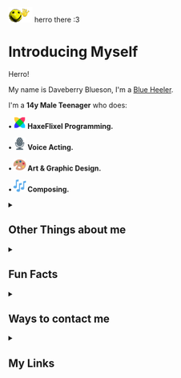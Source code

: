 <img src="images/wavey.gif"> herro there :3

# Introducing Myself

Herro!

My name is Daveberry Blueson, I'm a [Blue Heeler](https://en.wikipedia.org/wiki/Australian_Cattle_Dog).

I'm a <b>14y Male Teenager</b> who does:

<b> • <img src="images/haxeflixel.png" width="25" height="25"> HaxeFlixel Programming. </b>

<b> • <img src="images/microphone.png" width="25" height="25"> Voice Acting. </b>

<b> • <img src="images/art palette.png" width="25" height="25"> Art & Graphic Design. </b>

<b> • <img src="images/musical notes.png" width="25" height="25"> Composing. </b>

<details>
    <summary><h2>Other Things about me</h2></summary>
It doesn't come as a surprise that I'm Married.

I'm trying my best to spread positivity and trying to be a good person.

I also used to be a developer in <a href="https://github.com/VideoBotYT/Universe-Engine">Universe Engine</a>.
</details>

<details>
    <summary><h2>Fun Facts</h2></summary>
I'm a pretty honest and chill person, I'm trying my best to become a good person.

I try to code useful things for you!

I'm also a <b>DIEHARD</b> <a href="https://www.bluey.tv/">Bluey</a> Fan!

I try my best to help, If I'm not good, <b>I'm sorry.</b>
</details>

<details>
    <summary><h2>Ways to contact me</h2></summary>
<b> • Discord = daveberrys </b>

<b> • Matrix = @daveberry:matrix.org </b>

<b> • Bluesky = <a href="https://bsky.app/profile/daveberry.netlify.app">@daveberry.netlify.app</a> </b>
</details>

<details>
    <summary><h2>My Links</h2></summary>
My Links: https://daveberry.netlify.app/

Full About Me: https://daveberry.netlify.app/about/
</details>